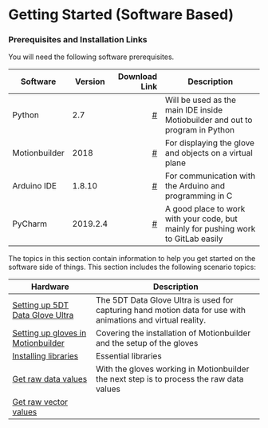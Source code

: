 # Getting Started (Software Based)

### Prerequisites and Installation Links
You will need the following software prerequisites.

| Software      | Version  | Download Link                                                                                                   |Description|
| ---           |  ------  |---------:                                                                                                       |----------|
| Python        |2.7       | [#](https://www.python.org/ftp/python/2.7/python-2.7.amd64.msi)                                                 |Will be used as the main IDE inside Motiobuilder and out to program in Python|
| Motionbuilder |2018      | [#](https://www.arduino.cc/download_handler.php?f=https://www.microsoft.com/store/apps/9nblggh4rsd8?ocid=badge) |For displaying the glove and objects on a virtual plane|
| Arduino IDE   |1.8.10    | [#](https://www.arduino.cc/download_handler.php?f=https://www.microsoft.com/store/apps/9nblggh4rsd8?ocid=badge) |For communication with the Arduino and programming in C|
| PyCharm       |2019.2.4  | [#](https://www.jetbrains.com/pycharm/download/download-thanks.html?platform=windows&code=PCC)                  |A good place to work with your code, but mainly for pushing work to GitLab easily|


The topics in this section contain information to help you get started on the software side of things. This section includes the following scenario topics:

| Hardware        | Description  | 
| ---             |  ------  |
| [Setting up 5DT Data Glove Ultra](https://cseegit.essex.ac.uk/ce301_2019/ce301_willock_j/blob/master/Technical%20Documentation/Getting%20Started%20(Software)/Setting%20up%205DT%20Data%20Glove%20Ultra.md) | The 5DT Data Glove Ultra is used for capturing hand motion data for use with animations and virtual reality.   |   
|[Setting up gloves in Motionbuilder](https://cseegit.essex.ac.uk/ce301_2019/ce301_willock_j/blob/master/Technical%20Documentation/Getting%20Started%20(Software)/Setting%20up%20gloves%20in%20Motionbuilder.md)| Covering the installation of Motionbuilder and the setup of the gloves|
|[Installing libraries](https://cseegit.essex.ac.uk/ce301_2019/ce301_willock_j/blob/master/Technical%20Documentation/Getting%20Started%20(Software)/Installing%20Libraries.md)| Essential libraries |
|[Get raw data values]()|With the gloves working in Motionbuilder the next step is to process the raw data values|
|[Get raw vector values]()||
